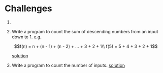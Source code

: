
# Challenges

1. 
2. Write a program to count the sum of descending numbers from an input down to 1. e.g.

   ```math
   f(n) = n + (n - 1) + (n - 2) + ... + 3 + 2 + 1\\
   f(5) = 5 + 4 + 3 + 2 + 1
   ```

   [solution](c-02-function-sum-descending-numbers-of-n-to-1.asm "solution")

3. Write a program to count the number of inputs. [solution](c-03-count-number-of-inputs.asm "solution")
